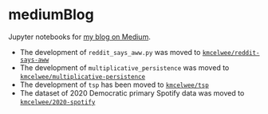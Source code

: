 # mediumBlog
Jupyter notebooks for [my blog on Medium](https://medium.com/@kevinrmcelwee).

* The development of `reddit_says_aww.py` was moved to [`kmcelwee/reddit-says-aww`](https://github.com/kmcelwee/reddit-says-aww)
* The development of `multiplicative_persistence` was moved to [`kmcelwee/multiplicative-persistence`](https://github.com/kmcelwee/multiplicative-persistence)
* The development of `tsp` has been moved to [`kmcelwee/tsp`](https://github.com/kmcelwee/tsp/)
* The dataset of 2020 Democratic primary Spotify data was moved to [`kmcelwee/2020-spotify`](https://github.com/kmcelwee/2020-spotify)

